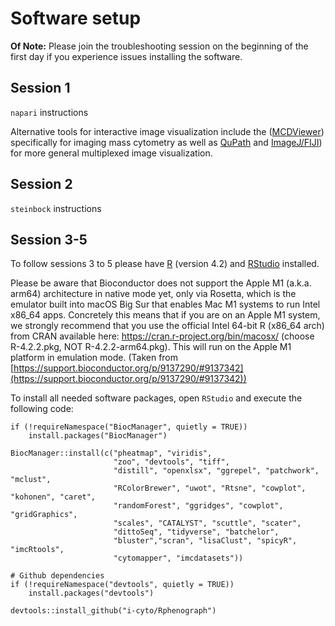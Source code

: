 # Software setup

**Of Note:** Please join the troubleshooting session on the beginning of the first day if you experience issues installing the software.

## Session 1

`napari` instructions

Alternative tools for interactive image visualization include the ([MCDViewer](https://www.standardbio.com/products-services/software)) specifically for imaging mass cytometry as well as [QuPath](https://qupath.github.io/) and [ImageJ/FIJI](https://imagej.net/software/fiji/)) for more general multiplexed image visualization.

## Session 2

`steinbock` instructions

## Session 3-5

To follow sessions 3 to 5 please have [R](https://stat.ethz.ch/CRAN/) (version 4.2) and [RStudio](https://posit.co/download/rstudio-desktop/) installed.

Please be aware that Bioconductor does not support the Apple M1 (a.k.a. arm64) architecture in native mode yet, only via Rosetta, which is the emulator built into macOS Big Sur that enables Mac M1 systems to run Intel x86_64 apps. Concretely this means that if you are on an Apple M1 system, we strongly recommend that you use the official Intel 64-bit R (x86_64 arch) from CRAN available here: https://cran.r-project.org/bin/macosx/ (choose R-4.2.2.pkg, NOT R-4.2.2-arm64.pkg). This will run on the Apple M1 platform in emulation mode. (Taken from [https://support.bioconductor.org/p/9137290/#9137342](https://support.bioconductor.org/p/9137290/#9137342))

To install all needed software packages, open `RStudio` and execute the following code:

```
if (!requireNamespace("BiocManager", quietly = TRUE))
    install.packages("BiocManager")

BiocManager::install(c("pheatmap", "viridis",
                       "zoo", "devtools", "tiff",
                       "distill", "openxlsx", "ggrepel", "patchwork", "mclust",
                       "RColorBrewer", "uwot", "Rtsne", "cowplot", "kohonen", "caret", 
                       "randomForest", "ggridges", "cowplot", "gridGraphics",
                       "scales", "CATALYST", "scuttle", "scater", 
                       "dittoSeq", "tidyverse", "batchelor", 
                       "bluster","scran", "lisaClust", "spicyR", "imcRtools", 
                       "cytomapper", "imcdatasets"))

# Github dependencies
if (!requireNamespace("devtools", quietly = TRUE))
    install.packages("devtools")

devtools::install_github("i-cyto/Rphenograph")
```